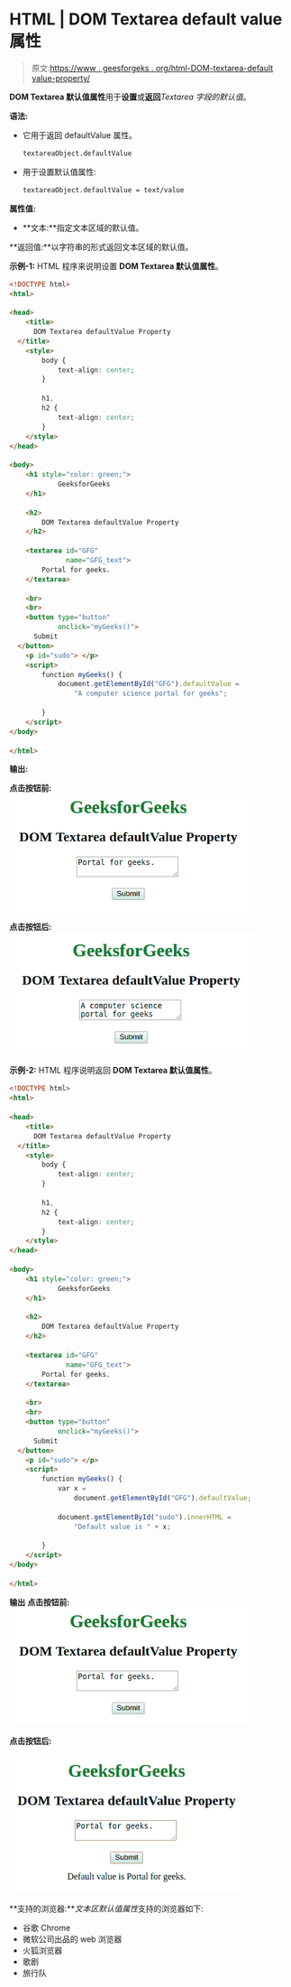 # HTML | DOM Textarea default value 属性

> 原文:[https://www . geesforgeks . org/html-DOM-textarea-default value-property/](https://www.geeksforgeeks.org/html-dom-textarea-defaultvalue-property/)

**DOM Textarea 默认值属性**用于**设置**或**返回***Textarea 字段的默认值*。

**语法:**

*   它用于返回 defaultValue 属性。

    ```html
    textareaObject.defaultValue
    ```

*   用于设置默认值属性:

    ```html
    textareaObject.defaultValue = text/value 
    ```

**属性值:**

*   **文本:**指定文本区域的默认值。

**返回值:**以字符串的形式返回文本区域的默认值。

**示例-1:** HTML 程序来说明设置 **DOM Textarea 默认值属性**。

```html
<!DOCTYPE html>
<html>

<head>
    <title>
      DOM Textarea defaultValue Property
  </title>
    <style>
        body {
            text-align: center;
        }

        h1,
        h2 {
            text-align: center;
        }
    </style>
</head>

<body>
    <h1 style="color: green;"> 
            GeeksforGeeks 
    </h1>

    <h2> 
        DOM Textarea defaultValue Property 
    </h2>

    <textarea id="GFG" 
              name="GFG_text">
        Portal for geeks.
    </textarea>

    <br>
    <br>
    <button type="button"
            onclick="myGeeks()">
      Submit
  </button>
    <p id="sudo"> </p>
    <script>
        function myGeeks() {
            document.getElementById("GFG").defaultValue =
                "A computer science portal for geeks";

        }
    </script>
</body>

</html>
```

**输出:**

**点击按钮前:**
![](img/eb1ea974afa2154db32301c037a48333.png)

**点击按钮后:**
![](img/9424532489cedb71fe39ebd5b0e5d278.png)

**示例-2:** HTML 程序说明返回 **DOM Textarea 默认值属性**。

```html
<!DOCTYPE html>
<html>

<head>
    <title>
      DOM Textarea defaultValue Property
  </title>
    <style>
        body {
            text-align: center;
        }

        h1,
        h2 {
            text-align: center;
        }
    </style>
</head>

<body>
    <h1 style="color: green;"> 
            GeeksforGeeks 
    </h1>

    <h2> 
        DOM Textarea defaultValue Property 
    </h2>

    <textarea id="GFG"
              name="GFG_text">
        Portal for geeks.
    </textarea>

    <br>
    <br>
    <button type="button" 
            onclick="myGeeks()">
      Submit
  </button>
    <p id="sudo"> </p>
    <script>
        function myGeeks() {
            var x = 
                document.getElementById("GFG").defaultValue;

            document.getElementById("sudo").innerHTML =
                "Default value is " + x;

        }
    </script>
</body>

</html>
```

**输出**
**点击按钮前:**
![](img/eb1ea974afa2154db32301c037a48333.png)

**点击按钮后:**

![](img/74c22dfe9e49667bc32d2218a0e58d69.png)

**支持的浏览器:***文本区默认值属性*支持的浏览器如下:

*   谷歌 Chrome
*   微软公司出品的 web 浏览器
*   火狐浏览器
*   歌剧
*   旅行队